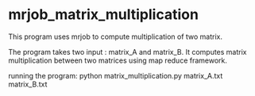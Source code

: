 # mrjob_matrix_multiplication
This program uses mrjob to compute multiplication of two matrix.

The program takes two input : matrix_A and matrix_B. 
It computes matrix multiplication between two matrices using map reduce framework.

running the program:
python matrix_multiplication.py matrix_A.txt matrix_B.txt
